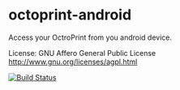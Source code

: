 octoprint-android
=================

Access your OctroPrint from you android device.

License: GNU Affero General Public License http://www.gnu.org/licenses/agpl.html

[![Build Status](https://travis-ci.org/mariogrip/octoprint-android.svg?branch=master)](https://travis-ci.org/mariogrip/octoprint-android)
